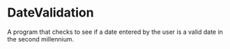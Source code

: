 # DateValidation
A program that checks to see if a date entered by the user is a valid date in the second millennium.
